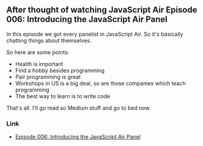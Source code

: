 ## After thought of watching JavaScript Air Episode 006: Introducing the JavaScript Air Panel

In this episode we got every panelist in JavaScript Air. So it's basically chatting things about themselves.

So here are some points:

+ Health is important
+ Find a hobby besides programming
+ Pair programming is great
+ Workshops in US is a big deal, so are those companies which teach programming
+ The best way to learn is to write code 

That's all. I'll go read so Medium stuff and go to bed now.

### Link

+ [Episode 006: Introducing the JavaScript Air Panel](https://javascriptair.com/episodes/2016-01-20/)